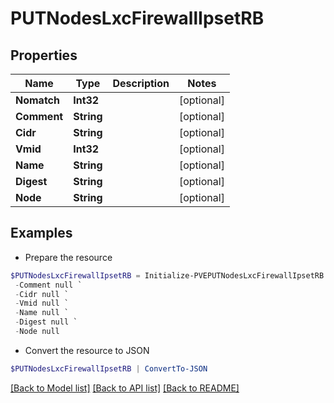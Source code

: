 # PUTNodesLxcFirewallIpsetRB
## Properties

Name | Type | Description | Notes
------------ | ------------- | ------------- | -------------
**Nomatch** | **Int32** |  | [optional] 
**Comment** | **String** |  | [optional] 
**Cidr** | **String** |  | [optional] 
**Vmid** | **Int32** |  | [optional] 
**Name** | **String** |  | [optional] 
**Digest** | **String** |  | [optional] 
**Node** | **String** |  | [optional] 

## Examples

- Prepare the resource
```powershell
$PUTNodesLxcFirewallIpsetRB = Initialize-PVEPUTNodesLxcFirewallIpsetRB  -Nomatch null `
 -Comment null `
 -Cidr null `
 -Vmid null `
 -Name null `
 -Digest null `
 -Node null
```

- Convert the resource to JSON
```powershell
$PUTNodesLxcFirewallIpsetRB | ConvertTo-JSON
```

[[Back to Model list]](../README.md#documentation-for-models) [[Back to API list]](../README.md#documentation-for-api-endpoints) [[Back to README]](../README.md)


